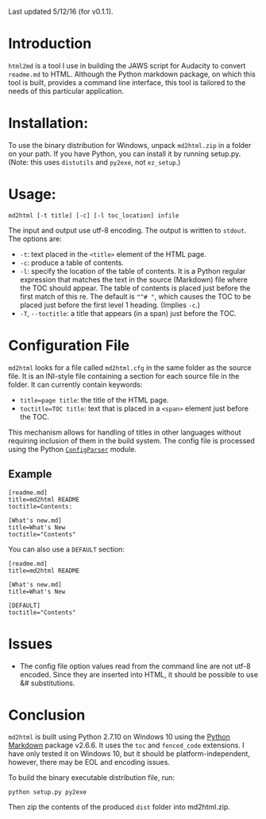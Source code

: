 Last updated 5/12/16 (for v0.1.1).

# Introduction
`html2md` is a tool I use in building the JAWS script for Audacity to convert `readme.md` to HTML.  Although the Python markdown package, on which this tool is built, provides a command line interface, this tool is tailored to the needs of this particular application.

# Installation:
To use the binary distribution for Windows, unpack `md2html.zip` in a folder on your path.  If you have Python, you can install it by running setup.py.  (Note: this uses `distutils` and `py2exe`, not `ez_setup`.)

# Usage:

`md2html [-t title] [-c] [-l toc_location] infile`

The input and output  use utf-8 encoding.  The output is written to `stdout`.  The options are:

- `-t`: text placed in the `<title>` element of the HTML page.
- `-c`: produce a table of contents.
- `-l`: specify the location of the table of contents.  It is a Python regular expression that matches the text in the source (Markdown) file where the TOC should appear.  The table of contents is placed just before the first match of this re.  The default is `"^# "`, which causes the TOC to be placed just before the first level 1 heading.  (Implies `-c`.)
- `-T`, `--toctitle`: a title that appears (in a span) just before the TOC.

# Configuration File
`md2html` looks for a file called `md2html.cfg` in the same folder as the source file.  It is an INI-style file containing a section for each source file in the folder.  It can currently contain keywords:

- `title=page title`: the title of the HTML page.
- `toctitle=TOC title`: text that is placed in a `<span>` element just before the TOC.

This mechanism allows for handling of titles in other languages without requiring inclusion of them in the build system.  The config file is processed using the Python [`ConfigParser`](https://docs.python.org/2/library/configparser.html) module.

## Example

```
[readme.md]
title=md2html README
toctitle=Contents:

[What's new.md]
title=What's New
toctitle="Contents"
```

You can also use a `DEFAULT` section:

```
[readme.md]
title=md2html README

[What's new.md]
title=What's New

[DEFAULT]
toctitle="Contents"
```

# Issues

- The config file option values read from the command line are not utf-8 encoded.  Since they are inserted into HTML, it should be possible to use &# substitutions.


# Conclusion
`md2html` is built using Python 2.7.10 on Windows 10 using the [Python Markdown](http://pythonhosted.org/Markdown) package v2.6.6.  It uses the `toc` and `fenced_code` extensions.  I have only tested it on Windows 10, but it should be platform-independent, however, there may be EOL and encoding issues.

To build the binary executable distribution file, run:

```
python setup.py py2exe
```

Then zip the contents of the produced `dist` folder into md2html.zip.
